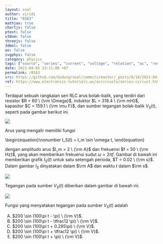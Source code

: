 ```yaml
---
layout: soal
author: viridi
title: "0163"
mathjax: true
chartjs: false
ptext: false
x3dom: false
threejs: false
3dmol: false
oo: false
svgphys: false
category: physics
tags: ["source", "series", "current", "voltage", "relation", "ac", "resistor","inductor", "capacitor", "impedance", "reactance", "resistance", "fi1202", "2020-1"]
date: 2021-04-05 13:11:00 +07
permalink: /0163
src: https://github.com/dudung/soal/commits/master/_posts/0/16/2021-04-05-ac-circuit-rlc-voltage-source.md
ref: https://www.electronics-tutorials.ws/accircuits/series-circuit.html
---
```

Terdapat sebuah rangkaian seri RLC arus bolak-balik, yang terdiri dari resistor $R = 60 \ {\rm \Omega}$, induktor $L = 318.4 \ {\rm mH}$, kapasitor $C = 159.1 \ {\rm \mu F}$, dan sumber tegangan bolak-balik $V_S(t)$, seperti pada gambar berikut ini.

![]({{site.baseurl}}/assets/img/0/16/0160.png)

Arus yang mengalir memiliki fungsi

\begin{equation}\nonumber
I_S(t) = I_m \sin \omega t,
\end{equation}

dengan amplitudo arus $I_m = 2 \ {\rm A}$ dan frekuensi $f = 50 \ {\rm Hz}$, yang akan memberikan frekuensi sudut $\omega = 2 \pi f$. Gambar di bawah ini memberikan grafik $I_S(t)$ untuk satu setengah perioda, $T = 0.02 \ {\rm s}$. Dalam gambar $I_S$ dinyatakan dalam $\rm A$ dan waktu $t$ dalam $\rm s$.

![]({{site.baseurl}}/assets/img/0/16/0160a.png)

Tegangan pada sumber $V_S(t)$ diberikan dalam gambar di bawah ini.

![]({{site.baseurl}}/assets/img/0/16/0163.png)

Fungsi yang menyatakan tegangan pada sumber $V_S(t)$ adalah

<ol type="A">
<li>$200 \sin (100\pi t - \pi) \ {\rm V}$.
<li>$200 \sin (100\pi t - \tfrac12 \pi) \ {\rm V}$.
<li>$200 \sin (100\pi t + 0.295\pi) \ {\rm V}$.
<li>$200 \sin (100\pi t + \tfrac12 \pi) \ {\rm V}$.
<li>$200 \sin (100\pi t + \pi) \ {\rm V}$.

